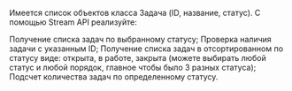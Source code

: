 Имеется список объектов класса Задача (ID, название, статус).
С помощью Stream API реализуйте:

Получение списка задач по выбранному статусу;
Проверка наличия задачи с указанным ID;
Получение списка задач в отсортированном по статусу виде: открыта, в работе, закрыта (можете выбирать любой статус и любой порядок, главное чтобы было 3 разных статуса);
Подсчет количества задач по определенному статусу.